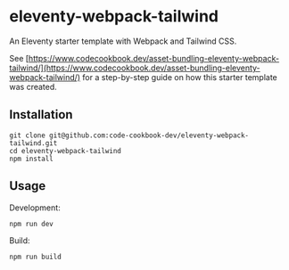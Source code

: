 # eleventy-webpack-tailwind

An Eleventy starter template with Webpack and Tailwind CSS.

See [https://www.codecookbook.dev/asset-bundling-eleventy-webpack-tailwind/](https://www.codecookbook.dev/asset-bundling-eleventy-webpack-tailwind/) for a step-by-step guide on how this starter template was created.

## Installation

```
git clone git@github.com:code-cookbook-dev/eleventy-webpack-tailwind.git
cd eleventy-webpack-tailwind
npm install
```

## Usage

Development:

```
npm run dev
```

Build:

```
npm run build
```
